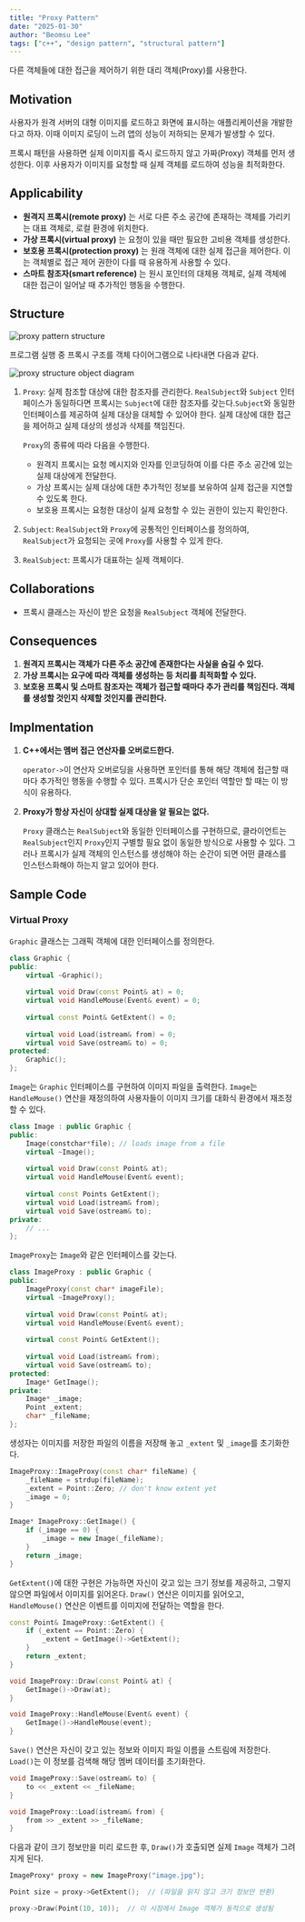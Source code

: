```yaml
---
title: "Proxy Pattern"
date: "2025-01-30"
author: "Beomsu Lee"
tags: ["c++", "design pattern", "structural pattern"]
---
```


다른 객체들에 대한 접근을 제어하기 위한 대리 객체(Proxy)를 사용한다.

## Motivation

사용자가 원격 서버의 대형 이미지를 로드하고 화면에 표시하는 애플리케이션을 개발한다고 하자. 이때 이미지 로딩이 느려 앱의 성능이 저하되는 문제가 발생할 수 있다. 

프록시 패턴을 사용하면 실제 이미지를 즉시 로드하지 않고 가짜(Proxy) 객체를 먼저 생성한다. 이후 사용자가 이미지를 요청할 때 실제 객체를 로드하여 성능을 최적화한다. 

## Applicability

- **원격지 프록시(remote proxy)** 는 서로 다른 주소 공간에 존재하는 객체를 가리키는 대표 객체로, 로컬 환경에 위치한다.
- **가상 프록시(virtual proxy)** 는 요청이 있을 때만 필요한 고비용 객체를 생성한다.
- **보호용 프록시(protection proxy)** 는 원래 객체에 대한 실제 접근을 제어한다. 이는 객체별로 접근 제어 권한이 다를 때 유용하게 사용할 수 있다.
- **스마트 참조자(smart reference)** 는 원시 포인터의 대체용 객체로, 실제 객체에 대한 접근이 일어날 때 추가적인 행동을 수행한다. 

## Structure

![proxy pattern structure](images/proxy_pattern_structure.png)

프로그램 실행 중 프록시 구조를 객체 다이어그램으로 나타내면 다음과 같다.

![proxy structure object diagram](images/proxy_structure_object_diagram.png)

1. `Proxy`: 실제 참조할 대상에 대한 참조자를 관리한다. `RealSubject`와 `Subject` 인터페이스가 동일하다면 프록시는 `Subject`에 대한 참조자를 갖는다.`Subject`와 동일한 인터페이스를 제공하여 실제 대상을 대체할 수 있어야 한다. 실제 대상에 대한 접근을 제어하고 실제 대상의 생성과 삭제를 책임진다.
    
    `Proxy`의 종류에 따라 다음을 수행한다.
    - 원격지 프록시는 요청 메시지와 인자를 인코딩하여 이를 다른 주소 공간에 있는 실제 대상에게 전달한다.
    - 가상 프록시는 실제 대상에 대한 추가적인 정보를 보유하여 실제 접근을 지연할 수 있도록 한다.
    - 보호용 프록시는 요청한 대상이 실제 요청할 수 있는 권한이 있는지 확인한다.
2. `Subject`: `RealSubject`와 `Proxy`에 공통적인 인터페이스를 정의하여, `RealSubject`가 요청되는 곳에 `Proxy`를 사용할 수 있게 한다.
3. `RealSubject`: 프록시가 대표하는 실제 객체이다. 

## Collaborations

- 프록시 클래스는 자신이 받은 요청을 `RealSubject` 객체에 전달한다.

## Consequences

1. **원격지 프록시는 객체가 다른 주소 공간에 존재한다는 사실을 숨길 수 있다.**
2. **가상 프록시는 요구에 따라 객체를 생성하는 등 처리를 최적화할 수 있다.**
3. **보호용 프록시 및 스마트 참조자는 객체가 접근할 때마다 추가 관리를 책임진다. 객체를 생성할 것인지 삭제할 것인지를 관리한다.**

## Implmentation

1. **C++에서는 멤버 접근 연산자를 오버로드한다.**

    `operator->`이 연산자 오버로딩을 사용하면 포인터를 통해 해당 객체에 접근할 때마다 추가적인 행동을 수행할 수 있다. 프록시가 단순 포인터 역할만 할 때는 이 방식이 유용하다.
2. **Proxy가 항상 자신이 상대할 실제 대상을 알 필요는 없다.**

    `Proxy` 클래스는 `RealSubject`와 동일한 인터페이스를 구현하므로, 클라이언트는 `RealSubject`인지 `Proxy`인지 구별할 필요 없이 동일한 방식으로 사용할 수 있다. 그러나 프록시가 실제 객체의 인스턴스를 생성해야 하는 순간이 되면 어떤 클래스를 인스턴스화해야 하는지 알고 있어야 한다.

## Sample Code

### Virtual Proxy

`Graphic` 클래스는 그래픽 객체에 대한 인터페이스를 정의한다.

```cpp
class Graphic {
public:
    virtual ~Graphic();
    
    virtual void Draw(const Point& at) = 0;
    virtual void HandleMouse(Event& event) = 0;
    
    virtual const Point& GetExtent() = 0;
    
    virtual void Load(istream& from) = 0;
    virtual void Save(ostream& to) = 0;
protected:
    Graphic();
};
```

`Image`는 `Graphic` 인터페이스를 구현하여 이미지 파일을 출력한다. `Image`는 `HandleMouse()` 연산을 재정의하여 사용자들이 이미지 크기를 대화식 환경에서 재조정할 수 있다.

```cpp
class Image : public Graphic {
public:
    Image(constchar*file); // loads image from a file
    virtual ~Image();
    
    virtual void Draw(const Point& at);
    virtual void HandleMouse(Event& event);
    
    virtual const Points GetExtent();
    virtual void Load(istream& from);
    virtual void Save(ostream& to);
private:
    // ...
};
```

`ImageProxy`는 `Image`와 같은 인터페이스를 갖는다.

```cpp
class ImageProxy : public Graphic {
public:
    ImageProxy(const char* imageFile);
    virtual ~ImageProxy();
    
    virtual void Draw(const Point& at);
    virtual void HandleMouse(Event& event);
    
    virtual const Point& GetExtent();
    
    virtual void Load(istream& from);
    virtual void Save(ostream& to);
protected:
    Image* GetImage();
private:
    Image* _image;
    Point _extent;
    char* _fileName;
};
```

생성자는 이미지를 저장한 파일의 이름을 저장해 놓고 `_extent` 및 `_image`를 초기화한다.

```cpp
ImageProxy::ImageProxy(const char* fileName) {
    _fileName = strdup(fileName);
    _extent = Point::Zero; // don't know extent yet
    _image = 0;
}

Image* ImageProxy::GetImage() {
    if (_image == 0) {
        _image = new Image(_fileName);
    }
    return _image;
}
```

`GetExtent()`에 대한 구현은 가능하면 자신이 갖고 있는 크기 정보를 제공하고, 그렇지 않으면 파일에서 이미지를 읽어온다. `Draw()` 연산은 이미지를 읽어오고, `HandleMouse()` 연산은 이벤트를 이미지에 전달하는 역할을 한다.

```cpp
const Point& ImageProxy::GetExtent() {
    if (_extent == Point::Zero) {
        _extent = GetImage()->GetExtent();
    }
    return _extent;
}

void ImageProxy::Draw(const Point& at) {
    GetImage()->Draw(at);
}

void ImageProxy::HandleMouse(Event& event) {
    GetImage()->HandleMouse(event);
}
```

`Save()` 연산은 자신이 갖고 있는 정보와 이미지 파일 이름을 스트림에 저장한다. `Load()`는 이 정보를 검색해 해당 멤버 데이터를 초기화한다.

```cpp
void ImageProxy::Save(ostream& to) {
    to << _extent << _fileName;
}

void ImageProxy::Load(istream& from) {
    from >> _extent >> _fileName;
}
```

다음과 같이 크기 정보만을 미리 로드한 후, `Draw()`가 호출되면 실제 `Image` 객체가 그려지게 된다.

```cpp
ImageProxy* proxy = new ImageProxy("image.jpg");

Point size = proxy->GetExtent();  // (파일을 읽지 않고 크기 정보만 반환)

proxy->Draw(Point(10, 10));  // 이 시점에서 Image 객체가 동적으로 생성됨
```
